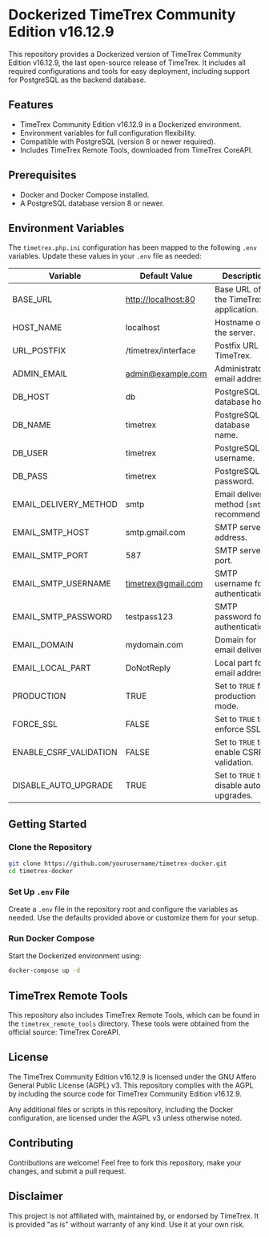 # Dockerized TimeTrex Community Edition v16.12.9

This repository provides a Dockerized version of TimeTrex Community Edition v16.12.9, the last open-source release of TimeTrex. It includes all required configurations and tools for easy deployment, including support for PostgreSQL as the backend database.

## Features

- TimeTrex Community Edition v16.12.9 in a Dockerized environment.
- Environment variables for full configuration flexibility.
- Compatible with PostgreSQL (version 8 or newer required).
- Includes TimeTrex Remote Tools, downloaded from TimeTrex CoreAPI.

## Prerequisites

- Docker and Docker Compose installed.
- A PostgreSQL database version 8 or newer.

## Environment Variables

The `timetrex.php.ini` configuration has been mapped to the following `.env` variables. Update these values in your `.env` file as needed:

| Variable                 | Default Value           | Description                                   |
|--------------------------|-------------------------|-----------------------------------------------|
| BASE_URL                | <http://localhost:80>     | Base URL of the TimeTrex application.        |
| HOST_NAME               | localhost               | Hostname of the server.                      |
| URL_POSTFIX             | /timetrex/interface     | Postfix URL for TimeTrex.                    |
| ADMIN_EMAIL             | <admin@example.com>     | Administrator's email address.               |
| DB_HOST                 | db                      | PostgreSQL database host.                    |
| DB_NAME                 | timetrex                | PostgreSQL database name.                    |
| DB_USER                 | timetrex                | PostgreSQL username.                         |
| DB_PASS                 | timetrex                | PostgreSQL password.                         |
| EMAIL_DELIVERY_METHOD   | smtp                    | Email delivery method (`smtp` recommended).  |
| EMAIL_SMTP_HOST         | smtp.gmail.com          | SMTP server address.                         |
| EMAIL_SMTP_PORT         | 587                     | SMTP server port.                            |
| EMAIL_SMTP_USERNAME     | <timetrex@gmail.com>      | SMTP username for authentication.            |
| EMAIL_SMTP_PASSWORD     | testpass123             | SMTP password for authentication.            |
| EMAIL_DOMAIN            | mydomain.com            | Domain for email delivery.                   |
| EMAIL_LOCAL_PART        | DoNotReply              | Local part for email address.                |
| PRODUCTION              | TRUE                    | Set to `TRUE` for production mode.           |
| FORCE_SSL               | FALSE                   | Set to `TRUE` to enforce SSL.                |
| ENABLE_CSRF_VALIDATION  | FALSE                   | Set to `TRUE` to enable CSRF validation.     |
| DISABLE_AUTO_UPGRADE    | TRUE                    | Set to `TRUE` to disable auto-upgrades.      |

## Getting Started

### Clone the Repository

```bash
git clone https://github.com/yourusername/timetrex-docker.git
cd timetrex-docker
```

### Set Up `.env` File

Create a `.env` file in the repository root and configure the variables as needed. Use the defaults provided above or customize them for your setup.

### Run Docker Compose

Start the Dockerized environment using:

```bash
docker-compose up -d
```

## TimeTrex Remote Tools

This repository also includes TimeTrex Remote Tools, which can be found in the `timetrex_remote_tools` directory. These tools were obtained from the official source: TimeTrex CoreAPI.

## License

The TimeTrex Community Edition v16.12.9 is licensed under the GNU Affero General Public License (AGPL) v3. This repository complies with the AGPL by including the source code for TimeTrex Community Edition v16.12.9.

Any additional files or scripts in this repository, including the Docker configuration, are licensed under the AGPL v3 unless otherwise noted.

## Contributing

Contributions are welcome! Feel free to fork this repository, make your changes, and submit a pull request.

## Disclaimer

This project is not affiliated with, maintained by, or endorsed by TimeTrex. It is provided "as is" without warranty of any kind. Use it at your own risk.
